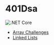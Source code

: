 # 401Dsa
![.NET Core](https://github.com/ArikMackenburg/401Dsa/workflows/.NET%20Core/badge.svg)
+ [Array Challenges](./Challenges/Arrays/README.md)
+ [Linked Lists](./DataStructures/LinkedLists/README.md)